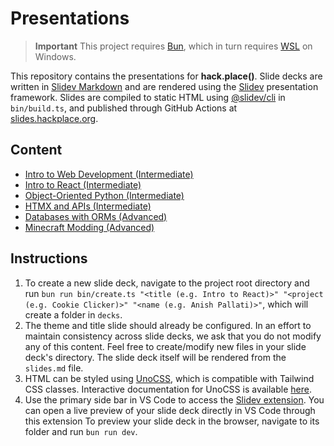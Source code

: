 # Presentations

> **Important**
> This project requires [Bun](https://bun.sh/), which in turn requires [WSL](https://learn.microsoft.com/en-us/windows/wsl/install) on Windows.

This repository contains the presentations for **hack.place()**. Slide decks are written in [Slidev Markdown](https://sli.dev/guide/syntax.html) and are rendered using the [Slidev](https://sli.dev/) presentation framework. Slides are compiled to static HTML using [@slidev/cli](https://sli.dev/guide/install.html#command-line-interface-cli) in `bin/build.ts`, and published through GitHub Actions at [slides.hackplace.org](https://slides.hackplace.org).

## Content

- [Intro to Web Development (Intermediate)](https://slides.hackplace.org/intro-to-html-css-js)
- [Intro to React (Intermediate)](https://slides.hackplace.org/intro-to-react)
- [Object-Oriented Python (Intermediate)](https://slides.hackplace.org/object-oriented-python)
- [HTMX and APIs (Intermediate)](https://slides.hackplace.org/htmx-and-apis)
- [Databases with ORMs (Advanced)](https://slides.hackplace.org/databases-with-orms)
- [Minecraft Modding (Advanced)](https://slides.hackplace.org/minecraft-modding)

## Instructions

1. To create a new slide deck, navigate to the project root directory and run `bun run bin/create.ts "<title (e.g. Intro to React)>" "<project (e.g. Cookie Clicker)>" "<name (e.g. Anish Pallati)>"`, which will create a folder in `decks`.
2. The theme and title slide should already be configured. In an effort to maintain consistency across slide decks, we ask that you do not modify any of this content. Feel free to create/modify new files in your slide deck's directory. The slide deck itself will be rendered from the `slides.md` file.
3. HTML can be styled using [UnoCSS](https://sli.dev/custom/config-unocss.html), which is compatible with Tailwind CSS classes. Interactive documentation for UnoCSS is available [here](https://unocss.dev/interactive/).
4. Use the primary side bar in VS Code to access the [Slidev extension](https://marketplace.visualstudio.com/items?itemName=antfu.slidev). You can open a live preview of your slide deck directly in VS Code through this extension To preview your slide deck in the browser, navigate to its folder and run `bun run dev`.
